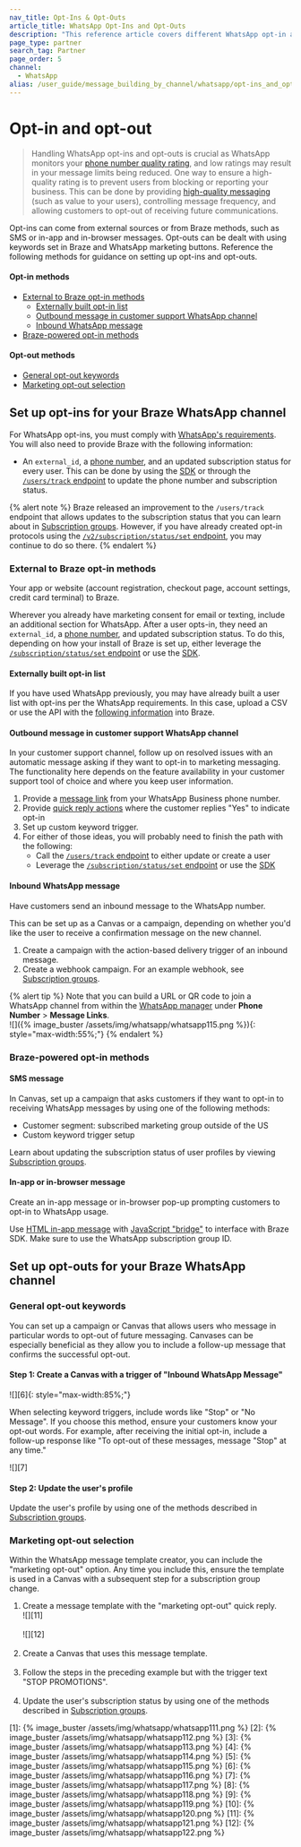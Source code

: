 ```yaml
---
nav_title: Opt-Ins & Opt-Outs
article_title: WhatsApp Opt-Ins and Opt-Outs
description: "This reference article covers different WhatsApp opt-in and opt-out methods."
page_type: partner
search_tag: Partner
page_order: 5
channel:
  - WhatsApp
alias: /user_guide/message_building_by_channel/whatsapp/opt-ins_and_opt-outs/
---
```


# Opt-in and opt-out

> Handling WhatsApp opt-ins and opt-outs is crucial as WhatsApp monitors your [phone number quality rating](https://www.facebook.com/business/help/896873687365001), and low ratings may result in your message limits being reduced. One way to ensure a high-quality rating is to prevent users from blocking or reporting your business. This can be done by providing [high-quality messaging](https://developers.facebook.com/docs/whatsapp/messaging-limits#quality-rating-and-messaging-limits) (such as value to your users), controlling message frequency, and allowing customers to opt-out of receiving future communications. 

Opt-ins can come from external sources or from Braze methods, such as SMS or in-app and in-browser messages. Opt-outs can be dealt with using keywords set in Braze and WhatsApp marketing buttons. Reference the following methods for guidance on setting up opt-ins and opt-outs. 

#### Opt-in methods
- [External to Braze opt-in methods](#external-to-braze-opt-in-methods)
  - [Externally built opt-in list](#externally-built-opt-in-list)
  - [Outbound message in customer support WhatsApp channel](#outbound-message-in-customer-support-whatsapp-channel)
  - [Inbound WhatsApp message](#inbound-whatsapp-message)
- [Braze-powered opt-in methods](#braze-powered-opt-in-methods)

#### Opt-out methods
- [General opt-out keywords](#general-opt-out-keywords)
- [Marketing opt-out selection](#marketing-opt-out-selection)

## Set up opt-ins for your Braze WhatsApp channel

For WhatsApp opt-ins, you must comply with [WhatsApp's requirements](https://business.facebook.com/business/help/718961699259789#). You will also need to provide Braze with the following information:
- An `external_id`, a [phone number]({{site.baseurl}}/user_guide/message_building_by_channel/whatsapp/user_phone_numbers/), and an updated subscription status for every user. This can be done by using the [SDK](https://appboy.github.io/appboy-ios-sdk/docs/interface_a_b_k_user.html#a74092a50fcda364bb159013d0222e287) or through the [`/users/track` endpoint](https://www.braze.com/docs/api/endpoints/user_data/post_user_track/) to update the phone number and subscription status. 

{% alert note %}
Braze released an improvement to the `/users/track` endpoint that allows updates to the subscription status that you can learn about in [Subscription groups]({{site.baseurl}}/user_guide/message_building_by_channel/whatsapp/user_subscription/#update-subscription-status). However, if you have already created opt-in protocols using the [`/v2/subscription/status/set` endpoint]({{site.baseurl}}/api/endpoints/subscription_groups/post_update_user_subscription_group_status_v2/), you may continue to do so there.
{% endalert %}

### External to Braze opt-in methods

Your app or website (account registration, checkout page, account settings, credit card terminal) to Braze.

Wherever you already have marketing consent for email or texting, include an additional section for WhatsApp. After a user opts-in, they need an `external_id`, a [phone number]({{site.baseurl}}/user_guide/message_building_by_channel/whatsapp/user_phone_numbers/), and updated subscription status. To do this, depending on how your install of Braze is set up, either leverage the [`/subscription/status/set` endpoint]({{site.baseurl}}/api/endpoints/subscription_groups/post_update_user_subscription_group_status/) or use the [SDK](https://appboy.github.io/appboy-ios-sdk/docs/interface_a_b_k_user.html#a74092a50fcda364bb159013d0222e287).

#### Externally built opt-in list

If you have used WhatsApp previously, you may have already built a user list with opt-ins per the WhatsApp requirements. In this case, upload a CSV or use the API with the [following information]({{site.baseurl}}/user_guide/data_and_analytics/user_data_collection/user_import#csv) into Braze.

#### Outbound message in customer support WhatsApp channel

In your customer support channel, follow up on resolved issues with an automatic message asking if they want to opt-in to marketing messaging. The functionality here depends on the feature availability in your customer support tool of choice and where you keep user information.

1. Provide a [message link](https://business.facebook.com/business/help/890732351439459?ref=search_new_0) from your WhatsApp Business phone number.
2. Provide [quick reply actions]({{site.baseurl}}/user_guide/message_building_by_channel/whatsapp/message_processing/user_messages/#quick-replies) where the customer replies "Yes" to indicate opt-in
3. Set up custom keyword trigger.
4. For either of those ideas, you will probably need to finish the path with the following:
	- Call the [`/users/track` endpoint]({{site.baseurl}}/api/endpoints/user_data/post_user_track/) to either update or create a user 
	- Leverage the [`/subscription/status/set` endpoint]({{site.baseurl}}/api/endpoints/subscription_groups/post_update_user_subscription_group_status/) or use the [SDK](https://appboy.github.io/appboy-ios-sdk/docs/interface_a_b_k_user.html#a74092a50fcda364bb159013d0222e287) 

#### Inbound WhatsApp message 

Have customers send an inbound message to the WhatsApp number.

This can be set up as a Canvas or a campaign, depending on whether you'd like the user to receive a confirmation message on the new channel.

1. Create a campaign with the action-based delivery trigger of an inbound message.
2. Create a webhook campaign. For an example webhook, see [Subscription groups]({{site.baseurl}}/user_guide/message_building_by_channel/whatsapp/message_processing/opt-ins_and_opt-outs/#update-subscription-status).

{% alert tip %}
Note that you can build a URL or QR code to join a WhatsApp channel from within the [WhatsApp manager](https://business.facebook.com/wa/manage/phone-numbers/) under **Phone Number** > **Message Links**.<br>![]({% image_buster /assets/img/whatsapp/whatsapp115.png %}){: style="max-width:55%;"}
{% endalert %}

### Braze-powered opt-in methods 

#### SMS message

In Canvas, set up a campaign that asks customers if they want to opt-in to receiving WhatsApp messages by using one of the following methods:
- Customer segment: subscribed marketing group outside of the US
- Custom keyword trigger setup

Learn about updating the subscription status of user profiles by viewing [Subscription groups]({{site.baseurl}}/user_guide/message_building_by_channel/whatsapp/user_subscription/#update-subscription-status).

#### In-app or in-browser message

Create an in-app message or in-browser pop-up prompting customers to opt-in to WhatsApp usage.

Use [HTML in-app message](https://github.com/braze-inc/in-app-message-templates/tree/master/braze-templates/4-sms-capture-modal) with [JavaScript "bridge"]({{site.baseurl}}/user_guide/message_building_by_channel/in-app_messages/traditional/customize/html_in-app_messages#javascript-bridge) to interface with Braze SDK. Make sure to use the WhatsApp subscription group ID. 

## Set up opt-outs for your Braze WhatsApp channel

### General opt-out keywords

You can set up a campaign or Canvas that allows users who message in particular words to opt-out of future messaging. Canvases can be especially beneficial as they allow you to include a follow-up message that confirms the successful opt-out. 

#### Step 1: Create a Canvas with a trigger of "Inbound WhatsApp Message"
 
![][6]{: style="max-width:85%;"}

When selecting keyword triggers, include words like "Stop" or "No Message". If you choose this method, ensure your customers know your opt-out words. For example, after receiving the initial opt-in, include a follow-up response like "To opt-out of these messages, message "Stop" at any time." 

![][7]

#### Step 2: Update the user's profile

Update the user's profile by using one of the methods described in [Subscription groups]({{site.baseurl}}/user_guide/message_building_by_channel/whatsapp/user_subscription/#update-subscription-status).

### Marketing opt-out selection

Within the WhatsApp message template creator, you can include the "marketing opt-out" option. Any time you include this, ensure the template is used in a Canvas with a subsequent step for a subscription group change. 

1. Create a message template with the "marketing opt-out" quick reply.<br>![][11]<br><br>![][12]<br><br>
2. Create a Canvas that uses this message template.<br><br>
3. Follow the steps in the preceding example but with the trigger text "STOP PROMOTIONS".<br><br>
4. Update the user's subscription status by using one of the methods described in [Subscription groups]({{site.baseurl}}/user_guide/message_building_by_channel/whatsapp/user_subscription/#update-subscription-status).



[1]: {% image_buster /assets/img/whatsapp/whatsapp111.png %} 
[2]: {% image_buster /assets/img/whatsapp/whatsapp112.png %} 
[3]: {% image_buster /assets/img/whatsapp/whatsapp113.png %} 
[4]: {% image_buster /assets/img/whatsapp/whatsapp114.png %} 
[5]: {% image_buster /assets/img/whatsapp/whatsapp115.png %} 
[6]: {% image_buster /assets/img/whatsapp/whatsapp116.png %} 
[7]: {% image_buster /assets/img/whatsapp/whatsapp117.png %} 
[8]: {% image_buster /assets/img/whatsapp/whatsapp118.png %} 
[9]: {% image_buster /assets/img/whatsapp/whatsapp119.png %} 
[10]: {% image_buster /assets/img/whatsapp/whatsapp120.png %} 
[11]: {% image_buster /assets/img/whatsapp/whatsapp121.png %} 
[12]: {% image_buster /assets/img/whatsapp/whatsapp122.png %} 
